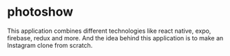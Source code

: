 # photoshow
This application combines different technologies like react native, expo, firebase, redux and more. And the idea behind this application is to make an Instagram clone from scratch.
